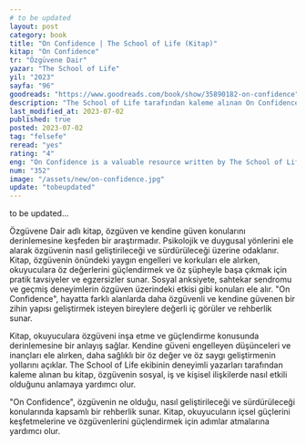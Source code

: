 ```yaml
---
# to be updated
layout: post
category: book
title: "On Confidence | The School of Life (Kitap)"
kitap: "On Confidence"
tr: "Özgüvene Dair"
yazar: "The School of Life"
yil: "2023"
sayfa: "96"
goodreads: "https://www.goodreads.com/book/show/35890182-on-confidence"
description: "The School of Life tarafından kaleme alınan On Confidence kitabı, özgüvenin nasıl geliştirileceği ve sürdürüleceği konusunda pratik rehberlik sunan değerli bir kaynaktır."
last_modified_at: 2023-07-02
published: true
posted: 2023-07-02
tag: "felsefe"
reread: "yes"
rating: "4"
eng: "On Confidence is a valuable resource written by The School of Life that provides practical guidance on how to develop and sustain confidence."
num: "352"
image: "/assets/new/on-confidence.jpg"
update: "tobeupdated"
---
```


to be updated...

Özgüvene Dair adlı kitap, özgüven ve kendine güven konularını derinlemesine keşfeden bir araştırmadır. Psikolojik ve duygusal yönlerini ele alarak özgüvenin nasıl geliştirileceği ve sürdürüleceği üzerine odaklanır. Kitap, özgüvenin önündeki yaygın engelleri ve korkuları ele alırken, okuyuculara öz değerlerini güçlendirmek ve öz şüpheyle başa çıkmak için pratik tavsiyeler ve egzersizler sunar. Sosyal anksiyete, sahtekar sendromu ve geçmiş deneyimlerin özgüven üzerindeki etkisi gibi konuları ele alır. "On Confidence", hayatta farklı alanlarda daha özgüvenli ve kendine güvenen bir zihin yapısı geliştirmek isteyen bireylere değerli iç görüler ve rehberlik sunar.

Kitap, okuyuculara özgüveni inşa etme ve güçlendirme konusunda derinlemesine bir anlayış sağlar. Kendine güveni engelleyen düşünceleri ve inançları ele alırken, daha sağlıklı bir öz değer ve öz saygı geliştirmenin yollarını açıklar. The School of Life ekibinin deneyimli yazarları tarafından kaleme alınan bu kitap, özgüvenin sosyal, iş ve kişisel ilişkilerde nasıl etkili olduğunu anlamaya yardımcı olur.

"On Confidence", özgüvenin ne olduğu, nasıl geliştirileceği ve sürdürüleceği konularında kapsamlı bir rehberlik sunar. Kitap, okuyucuların içsel güçlerini keşfetmelerine ve özgüvenlerini güçlendirmek için adımlar atmalarına yardımcı olur.
